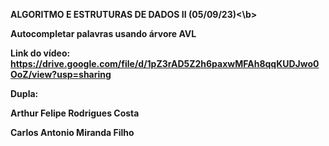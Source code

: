<b>ALGORITMO E ESTRUTURAS DE DADOS II (05/09/23)<\b>


Autocompletar palavras usando árvore AVL



Link do vídeo: https://drive.google.com/file/d/1pZ3rAD5Z2h6paxwMFAh8qqKUDJwo0OoZ/view?usp=sharing

Dupla:


Arthur Felipe Rodrigues Costa


Carlos Antonio Miranda Filho

